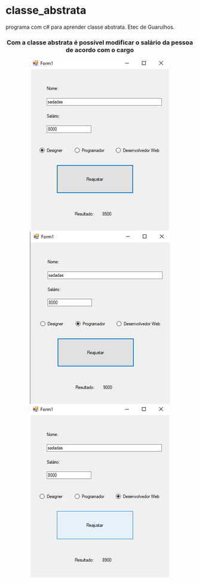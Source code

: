 # classe_abstrata
programa com c# para aprender classe abstrata. Etec de Guarulhos.
<br>
<div align="center">
  <h3>Com a classe abstrata é possível modificar o salário da pessoa de acordo com o cargo</h3>
  <img src="ImgGit/1.png"><img src="ImgGit/2.png"><img src="ImgGit/3.png">
</div>
<br><br>
